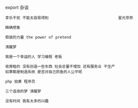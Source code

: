 export 杂谈

```
享乐干扰 不能太容易得到                               星光奈奈
```
```
精确想象
```

```
假装的力量 the power of pretend
```

```
清醒梦
```
```
我是一个幸运的人 学习编程 老板 
```
```
收房租的 没有创造一些东西 社会总量不增加 还有服务业 不生产
如果都是制造系统 是否对自己抓鱼的人公平呢
```
```
php 拍黄 程序员
```
```
三个连续的梦 清醒梦 
```
```
没有时间 我有太多的兴趣
```







